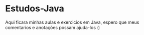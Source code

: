 # Estudos-Java

Aqui ficara minhas aulas e exercicios em Java, espero que meus comentarios e anotações possam ajuda-los :)
